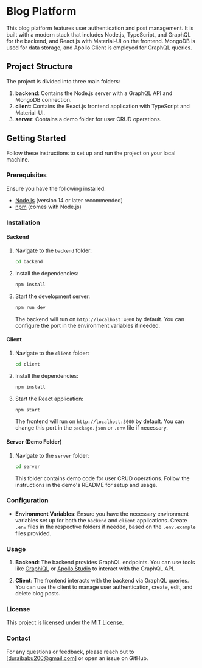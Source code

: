 # Blog Platform

This blog platform features user authentication and post management. It is built with a modern stack that includes Node.js, TypeScript, and GraphQL for the backend, and React.js with Material-UI on the frontend. MongoDB is used for data storage, and Apollo Client is employed for GraphQL queries.

## Project Structure

The project is divided into three main folders:

1. **backend**: Contains the Node.js server with a GraphQL API and MongoDB connection.
2. **client**: Contains the React.js frontend application with TypeScript and Material-UI.
3. **server**: Contains a demo folder for user CRUD operations.

## Getting Started

Follow these instructions to set up and run the project on your local machine.

### Prerequisites

Ensure you have the following installed:

- [Node.js](https://nodejs.org/) (version 14 or later recommended)
- [npm](https://www.npmjs.com/) (comes with Node.js)

### Installation

#### Backend

1. Navigate to the `backend` folder:

    ```bash
    cd backend
    ```

2. Install the dependencies:

    ```bash
    npm install
    ```

3. Start the development server:

    ```bash
    npm run dev
    ```

   The backend will run on `http://localhost:4000` by default. You can configure the port in the environment variables if needed.

#### Client

1. Navigate to the `client` folder:

    ```bash
    cd client
    ```

2. Install the dependencies:

    ```bash
    npm install
    ```

3. Start the React application:

    ```bash
    npm start
    ```

   The frontend will run on `http://localhost:3000` by default. You can change this port in the `package.json` or `.env` file if necessary.

#### Server (Demo Folder)

1. Navigate to the `server` folder:

    ```bash
    cd server
    ```

   This folder contains demo code for user CRUD operations. Follow the instructions in the demo's README for setup and usage.

### Configuration

- **Environment Variables**: Ensure you have the necessary environment variables set up for both the `backend` and `client` applications. Create `.env` files in the respective folders if needed, based on the `.env.example` files provided.

### Usage

1. **Backend**: The backend provides GraphQL endpoints. You can use tools like [GraphiQL](https://github.com/graphql/graphiql) or [Apollo Studio](https://www.apollographql.com/studio) to interact with the GraphQL API.

2. **Client**: The frontend interacts with the backend via GraphQL queries. You can use the client to manage user authentication, create, edit, and delete blog posts.
### License

This project is licensed under the [MIT License](LICENSE).

### Contact

For any questions or feedback, please reach out to [duraibabu200@gmail.com] or open an issue on GitHub.

